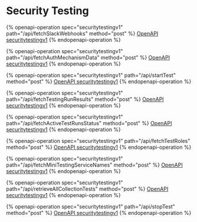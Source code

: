 # Security Testing

{% openapi-operation spec="securitytestingv1" path="/api/fetchSlackWebhooks" method="post" %}
[OpenAPI securitytestingv1](https://gitbook-x-prod-openapi.4401d86825a13bf607936cc3a9f3897a.r2.cloudflarestorage.com/raw/a060843946aa15da0a921990dea9838dc099ddc4fa148069d2d4a3212a98ac44.json?X-Amz-Algorithm=AWS4-HMAC-SHA256&X-Amz-Content-Sha256=UNSIGNED-PAYLOAD&X-Amz-Credential=dce48141f43c0191a2ad043a6888781c%2F20250904%2Fauto%2Fs3%2Faws4_request&X-Amz-Date=20250904T062817Z&X-Amz-Expires=172800&X-Amz-Signature=69879d33733b1efd9e3a0dd7052a91c80c012e9f6cfa5b236de36667dbec8359&X-Amz-SignedHeaders=host&x-amz-checksum-mode=ENABLED&x-id=GetObject)
{% endopenapi-operation %}

{% openapi-operation spec="securitytestingv1" path="/api/fetchAuthMechanismData" method="post" %}
[OpenAPI securitytestingv1](https://gitbook-x-prod-openapi.4401d86825a13bf607936cc3a9f3897a.r2.cloudflarestorage.com/raw/a060843946aa15da0a921990dea9838dc099ddc4fa148069d2d4a3212a98ac44.json?X-Amz-Algorithm=AWS4-HMAC-SHA256&X-Amz-Content-Sha256=UNSIGNED-PAYLOAD&X-Amz-Credential=dce48141f43c0191a2ad043a6888781c%2F20250904%2Fauto%2Fs3%2Faws4_request&X-Amz-Date=20250904T062817Z&X-Amz-Expires=172800&X-Amz-Signature=69879d33733b1efd9e3a0dd7052a91c80c012e9f6cfa5b236de36667dbec8359&X-Amz-SignedHeaders=host&x-amz-checksum-mode=ENABLED&x-id=GetObject)
{% endopenapi-operation %}

{% openapi-operation spec="securitytestingv1" path="/api/startTest" method="post" %}
[OpenAPI securitytestingv1](https://gitbook-x-prod-openapi.4401d86825a13bf607936cc3a9f3897a.r2.cloudflarestorage.com/raw/a060843946aa15da0a921990dea9838dc099ddc4fa148069d2d4a3212a98ac44.json?X-Amz-Algorithm=AWS4-HMAC-SHA256&X-Amz-Content-Sha256=UNSIGNED-PAYLOAD&X-Amz-Credential=dce48141f43c0191a2ad043a6888781c%2F20250904%2Fauto%2Fs3%2Faws4_request&X-Amz-Date=20250904T062817Z&X-Amz-Expires=172800&X-Amz-Signature=69879d33733b1efd9e3a0dd7052a91c80c012e9f6cfa5b236de36667dbec8359&X-Amz-SignedHeaders=host&x-amz-checksum-mode=ENABLED&x-id=GetObject)
{% endopenapi-operation %}

{% openapi-operation spec="securitytestingv1" path="/api/fetchTestingRunResults" method="post" %}
[OpenAPI securitytestingv1](https://gitbook-x-prod-openapi.4401d86825a13bf607936cc3a9f3897a.r2.cloudflarestorage.com/raw/a060843946aa15da0a921990dea9838dc099ddc4fa148069d2d4a3212a98ac44.json?X-Amz-Algorithm=AWS4-HMAC-SHA256&X-Amz-Content-Sha256=UNSIGNED-PAYLOAD&X-Amz-Credential=dce48141f43c0191a2ad043a6888781c%2F20250904%2Fauto%2Fs3%2Faws4_request&X-Amz-Date=20250904T062817Z&X-Amz-Expires=172800&X-Amz-Signature=69879d33733b1efd9e3a0dd7052a91c80c012e9f6cfa5b236de36667dbec8359&X-Amz-SignedHeaders=host&x-amz-checksum-mode=ENABLED&x-id=GetObject)
{% endopenapi-operation %}

{% openapi-operation spec="securitytestingv1" path="/api/fetchActiveTestRunsStatus" method="post" %}
[OpenAPI securitytestingv1](https://gitbook-x-prod-openapi.4401d86825a13bf607936cc3a9f3897a.r2.cloudflarestorage.com/raw/a060843946aa15da0a921990dea9838dc099ddc4fa148069d2d4a3212a98ac44.json?X-Amz-Algorithm=AWS4-HMAC-SHA256&X-Amz-Content-Sha256=UNSIGNED-PAYLOAD&X-Amz-Credential=dce48141f43c0191a2ad043a6888781c%2F20250904%2Fauto%2Fs3%2Faws4_request&X-Amz-Date=20250904T062817Z&X-Amz-Expires=172800&X-Amz-Signature=69879d33733b1efd9e3a0dd7052a91c80c012e9f6cfa5b236de36667dbec8359&X-Amz-SignedHeaders=host&x-amz-checksum-mode=ENABLED&x-id=GetObject)
{% endopenapi-operation %}

{% openapi-operation spec="securitytestingv1" path="/api/fetchTestRoles" method="post" %}
[OpenAPI securitytestingv1](https://gitbook-x-prod-openapi.4401d86825a13bf607936cc3a9f3897a.r2.cloudflarestorage.com/raw/a060843946aa15da0a921990dea9838dc099ddc4fa148069d2d4a3212a98ac44.json?X-Amz-Algorithm=AWS4-HMAC-SHA256&X-Amz-Content-Sha256=UNSIGNED-PAYLOAD&X-Amz-Credential=dce48141f43c0191a2ad043a6888781c%2F20250904%2Fauto%2Fs3%2Faws4_request&X-Amz-Date=20250904T062817Z&X-Amz-Expires=172800&X-Amz-Signature=69879d33733b1efd9e3a0dd7052a91c80c012e9f6cfa5b236de36667dbec8359&X-Amz-SignedHeaders=host&x-amz-checksum-mode=ENABLED&x-id=GetObject)
{% endopenapi-operation %}

{% openapi-operation spec="securitytestingv1" path="/api/fetchMiniTestingServiceNames" method="post" %}
[OpenAPI securitytestingv1](https://gitbook-x-prod-openapi.4401d86825a13bf607936cc3a9f3897a.r2.cloudflarestorage.com/raw/a060843946aa15da0a921990dea9838dc099ddc4fa148069d2d4a3212a98ac44.json?X-Amz-Algorithm=AWS4-HMAC-SHA256&X-Amz-Content-Sha256=UNSIGNED-PAYLOAD&X-Amz-Credential=dce48141f43c0191a2ad043a6888781c%2F20250904%2Fauto%2Fs3%2Faws4_request&X-Amz-Date=20250904T062817Z&X-Amz-Expires=172800&X-Amz-Signature=69879d33733b1efd9e3a0dd7052a91c80c012e9f6cfa5b236de36667dbec8359&X-Amz-SignedHeaders=host&x-amz-checksum-mode=ENABLED&x-id=GetObject)
{% endopenapi-operation %}

{% openapi-operation spec="securitytestingv1" path="/api/retrieveAllCollectionTests" method="post" %}
[OpenAPI securitytestingv1](https://gitbook-x-prod-openapi.4401d86825a13bf607936cc3a9f3897a.r2.cloudflarestorage.com/raw/a060843946aa15da0a921990dea9838dc099ddc4fa148069d2d4a3212a98ac44.json?X-Amz-Algorithm=AWS4-HMAC-SHA256&X-Amz-Content-Sha256=UNSIGNED-PAYLOAD&X-Amz-Credential=dce48141f43c0191a2ad043a6888781c%2F20250904%2Fauto%2Fs3%2Faws4_request&X-Amz-Date=20250904T062817Z&X-Amz-Expires=172800&X-Amz-Signature=69879d33733b1efd9e3a0dd7052a91c80c012e9f6cfa5b236de36667dbec8359&X-Amz-SignedHeaders=host&x-amz-checksum-mode=ENABLED&x-id=GetObject)
{% endopenapi-operation %}

{% openapi-operation spec="securitytestingv1" path="/api/stopTest" method="post" %}
[OpenAPI securitytestingv1](https://gitbook-x-prod-openapi.4401d86825a13bf607936cc3a9f3897a.r2.cloudflarestorage.com/raw/a060843946aa15da0a921990dea9838dc099ddc4fa148069d2d4a3212a98ac44.json?X-Amz-Algorithm=AWS4-HMAC-SHA256&X-Amz-Content-Sha256=UNSIGNED-PAYLOAD&X-Amz-Credential=dce48141f43c0191a2ad043a6888781c%2F20250904%2Fauto%2Fs3%2Faws4_request&X-Amz-Date=20250904T062817Z&X-Amz-Expires=172800&X-Amz-Signature=69879d33733b1efd9e3a0dd7052a91c80c012e9f6cfa5b236de36667dbec8359&X-Amz-SignedHeaders=host&x-amz-checksum-mode=ENABLED&x-id=GetObject)
{% endopenapi-operation %}
